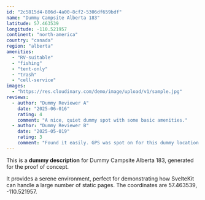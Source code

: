 ```yaml
---
id: "2c5815d4-806d-4a00-8cf2-5306df659bdf"
name: "Dummy Campsite Alberta 183"
latitude: 57.463539
longitude: -110.521957
continent: "north-america"
country: "canada"
region: "alberta"
amenities:
  - "RV-suitable"
  - "fishing"
  - "tent-only"
  - "trash"
  - "cell-service"
images:
  - "https://res.cloudinary.com/demo/image/upload/v1/sample.jpg"
reviews:
  - author: "Dummy Reviewer A"
    date: "2025-06-016"
    rating: 4
    comment: "A nice, quiet dummy spot with some basic amenities."
  - author: "Dummy Reviewer B"
    date: "2025-05-019"
    rating: 3
    comment: "Found it easily. GPS was spot on for this dummy location."
---
```


This is a **dummy description** for Dummy Campsite Alberta 183, generated for the proof of concept.

It provides a serene environment, perfect for demonstrating how SvelteKit can handle a large number of static pages. The coordinates are 57.463539, -110.521957.
